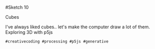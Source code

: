#Sketch 10

Cubes

I've always liked cubes.. let's make the computer draw a lot of them.
Exploring 3D with p5js

`#creativecoding #processing #p5js #generative`